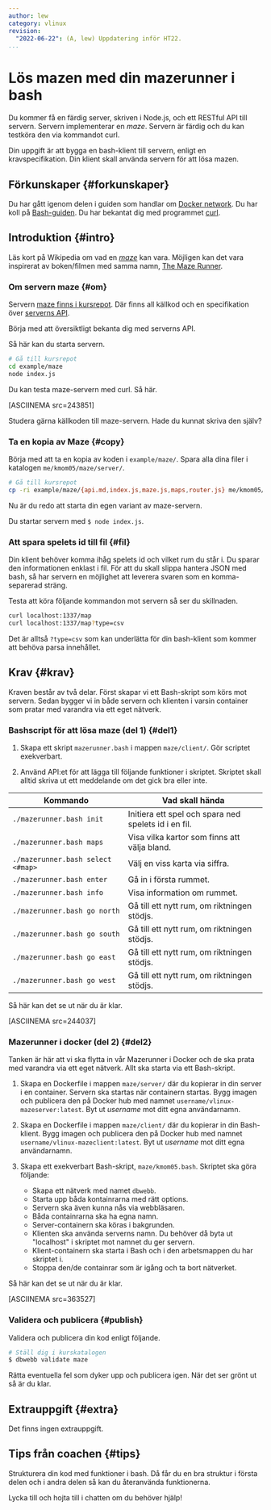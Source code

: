 ```yaml
---
author: lew
category: vlinux
revision:
  "2022-06-22": (A, lew) Uppdatering inför HT22.
...
```


# Lös mazen med din mazerunner i bash

Du kommer få en färdig server, skriven i Node.js, och ett RESTful API till servern. Servern implementerar en _maze_. Servern är färdig och du kan testköra den via kommandot curl.

Din uppgift är att bygga en bash-klient till servern, enligt en kravspecifikation. Din klient skall använda servern för att lösa mazen.

<!--more-->

## Förkunskaper {#forkunskaper}

Du har gått igenom delen i guiden som handlar om [Docker network](guide/docker/docker-network).
Du har koll på [Bash-guiden](guide/kom-igang-med-bash).
Du har bekantat dig med programmet [curl](https://curl.haxx.se/).

## Introduktion {#intro}

Läs kort på Wikipedia om vad en [_maze_](https://en.wikipedia.org/wiki/Maze) kan vara. Möjligen kan det vara inspirerat av boken/filmen med samma namn, [The Maze Runner](https://sv.wikipedia.org/wiki/The_Maze_Runner).

<!--
Så här kan det se ut när du löser mazen med ditt skript.

[ASCIINEMA src=244037]

Så kan det alltså se ut. -->

### Om servern maze {#om}

Servern [maze finns i kursrepot](https://github.com/dbwebb-se/vlinux/tree/master/example/maze). Där finns all källkod och en specifikation över [serverns API](https://github.com/dbwebb-se/vlinux/blob/master/example/maze/api.md).

Börja med att översiktligt bekanta dig med serverns API.

Så här kan du starta servern.

```bash
# Gå till kursrepot
cd example/maze
node index.js
```

Du kan testa maze-servern med curl. Så här.

[ASCIINEMA src=243851]

Studera gärna källkoden till maze-servern. Hade du kunnat skriva den själv?

### Ta en kopia av Maze {#copy}

Börja med att ta en kopia av koden i `example/maze/`. Spara alla dina filer i katalogen `me/kmom05/maze/server/`.

```bash
# Gå till kursrepot
cp -ri example/maze/{api.md,index.js,maze.js,maps,router.js} me/kmom05/maze/server/
```

Nu är du redo att starta din egen variant av maze-servern.

Du startar servern med `$ node index.js`.

### Att spara spelets id till fil {#fil}

Din klient behöver komma ihåg spelets id och vilket rum du står i. Du sparar den informationen enklast i fil. För att du skall slippa hantera JSON med bash, så har servern en möjlighet att leverera svaren som en komma-separerad sträng.

Testa att köra följande kommandon mot servern så ser du skillnaden.

```bash
curl localhost:1337/map
curl localhost:1337/map?type=csv
```

Det är alltså `?type=csv` som kan underlätta för din bash-klient som kommer att behöva parsa innehållet.

## Krav {#krav}

Kraven består av två delar. Först skapar vi ett Bash-skript som körs mot servern. Sedan bygger vi in både servern och klienten i varsin container som pratar med varandra via ett eget nätverk.

### Bashscript för att lösa maze (del 1) {#del1}

1. Skapa ett skript `mazerunner.bash` i mappen `maze/client/`. Gör scriptet exekverbart.

1. Använd API:et för att lägga till följande funktioner i skriptet. Skriptet skall alltid skriva ut ett meddelande om det gick bra eller inte.

| Kommando                          | Vad skall hända                                      |
| --------------------------------- | ---------------------------------------------------- |
| `./mazerunner.bash init`          | Initiera ett spel och spara ned spelets id i en fil. |
| `./mazerunner.bash maps`          | Visa vilka kartor som finns att välja bland.         |
| `./mazerunner.bash select <#map>` | Välj en viss karta via siffra.                       |
| `./mazerunner.bash enter`         | Gå in i första rummet.                               |
| `./mazerunner.bash info`          | Visa information om rummet.                          |
| `./mazerunner.bash go north`      | Gå till ett nytt rum, om riktningen stödjs.          |
| `./mazerunner.bash go south`      | Gå till ett nytt rum, om riktningen stödjs.          |
| `./mazerunner.bash go east`       | Gå till ett nytt rum, om riktningen stödjs.          |
| `./mazerunner.bash go west`       | Gå till ett nytt rum, om riktningen stödjs.          |

Så här kan det se ut när du är klar.

[ASCIINEMA src=244037]

### Mazerunner i docker (del 2) {#del2}

Tanken är här att vi ska flytta in vår Mazerunner i Docker och de ska prata med varandra via ett eget nätverk. Allt ska starta via ett Bash-skript.

1. Skapa en Dockerfile i mappen `maze/server/` där du kopierar in din server i en container. Servern ska startas när containern startas. Bygg imagen och publicera den på Docker hub med namnet `username/vlinux-mazeserver:latest`. Byt ut _username_ mot ditt egna användarnamn.

1. Skapa en Dockerfile i mappen `maze/client/` där du kopierar in din Bash-klient. Bygg imagen och publicera den på Docker hub med namnet `username/vlinux-mazeclient:latest`. Byt ut _username_ mot ditt egna användarnamn.

1. Skapa ett exekverbart Bash-skript, `maze/kmom05.bash`. Skriptet ska göra följande:
   - Skapa ett nätverk med namet `dbwebb`.
   - Starta upp båda kontainrarna med rätt options.
   - Servern ska även kunna nås via webbläsaren.
   - Båda containrarna ska ha egna namn.
   - Server-containern ska köras i bakgrunden.
   - Klienten ska använda serverns namn. Du behöver då byta ut "localhost" i skriptet mot namnet du ger servern.
   - Klient-containern ska starta i Bash och i den arbetsmappen du har skriptet i.
   - Stoppa den/de containrar som är igång och ta bort nätverket.

Så här kan det se ut när du är klar.

[ASCIINEMA src=363527]

### Validera och publicera {#publish}

Validera och publicera din kod enligt följande.

```bash
# Ställ dig i kurskatalogen
$ dbwebb validate maze
```

Rätta eventuella fel som dyker upp och publicera igen. När det ser grönt ut så är du klar.

## Extrauppgift {#extra}

Det finns ingen extrauppgift.

## Tips från coachen {#tips}

Strukturera din kod med funktioner i bash. Då får du en bra struktur i första delen och i andra delen så kan du återanvända funktionerna.

Lycka till och hojta till i chatten om du behöver hjälp!
